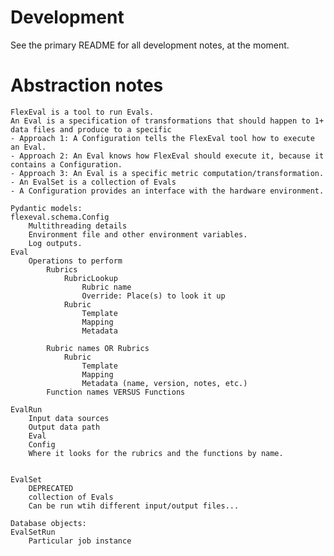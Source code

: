 # Development

See the primary README for all development notes, at the moment.

# Abstraction notes

    FlexEval is a tool to run Evals.
    An Eval is a specification of transformations that should happen to 1+ data files and produce to a specific 
    - Approach 1: A Configuration tells the FlexEval tool how to execute an Eval.
    - Approach 2: An Eval knows how FlexEval should execute it, because it contains a Configuration.
    - Approach 3: An Eval is a specific metric computation/transformation.
    - An EvalSet is a collection of Evals
    - A Configuration provides an interface with the hardware environment.

    Pydantic models:
    flexeval.schema.Config
        Multithreading details
        Environment file and other environment variables.
        Log outputs.
    Eval
        Operations to perform
            Rubrics
                RubricLookup
                    Rubric name
                    Override: Place(s) to look it up
                Rubric
                    Template
                    Mapping
                    Metadata

            Rubric names OR Rubrics
                Rubric
                    Template
                    Mapping
                    Metadata (name, version, notes, etc.)
            Function names VERSUS Functions
        
    EvalRun
        Input data sources
        Output data path
        Eval
        Config
        Where it looks for the rubrics and the functions by name.


    EvalSet
        DEPRECATED
        collection of Evals
        Can be run wtih different input/output files...
    
    Database objects:
    EvalSetRun
        Particular job instance
